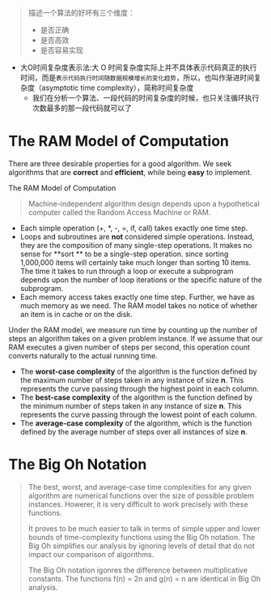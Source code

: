 > 描述一个算法的好坏有三个维度：
>
> - 是否正确
> - 是否高效
> - 是否容易实现


- 大O时间复杂度表示法:大 O 时间复杂度实际上并不具体表示代码真正的执行时间，而是`表示代码执行时间随数据规模增长的变化趋势`，所以，也叫作渐进时间复杂度（asymptotic time complexity），简称时间复杂度
  - 我们在分析一个算法、一段代码的时间复杂度的时候，也只关注循环执行次数最多的那一段代码就可以了

# The RAM Model of Computation

There are three desirable properties for a good algorithm. We seek algorithms that are **correct** and **efficient**, while being **easy** to implement.

The RAM Model of Computation

> Machine-independent algorithm design depends upon a hypothetical computer called the Random Access Machine or RAM.

- Each simple operation (+, *, -, =, if, call) takes exactly one time step.
- Loops and subroutines are **not** considered simple operations. Instead, they are the composition of many single-step operations. It makes no sense for **sort ** to be a single-step operation. since sorting 1,000,000 items will certainly take much longer than sorting 10 items. The time it takes to run through a loop or execute a subprogram depends upon the number of loop iterations or the specific nature of the subprogram.
- Each memory access takes exactly one time step. Further, we have as much memory as we need. The RAM model takes no notice of whether an item is in cache or on the disk.

Under the RAM model, we measure run time by counting up the number of steps an algorithm takes on a given problem instance. If we assume that our RAM executes a given number of steps per second, this operation count converts naturally to the actual running time.



- The **worst-case complexity** of the algorithm is the function defined by the maximum number of steps taken in any instance of size **n**. This represents the curve passing through the highest point in each column.
- The **best-case complexity** of the algorithm is the function defined by the minimum number of steps taken in any instance of size **n**. This represents the curve passing through the lowest point of each column.
- The **average-case complexity** of the algorithm, which is the function defined by the average number of steps over all instances of size **n**.

# The Big Oh Notation

> The best, worst, and average-case time complexities for any given algorithm are numerical functions over the size of possible problem instances. Howerer, it is very difficult to work precisely with these functions.
>
> It proves to be much easier to talk in terms of simple upper and lower bounds of time-complexity functions using the Big Oh notation. The Big Oh simplifies our analysis by ignoring levels of detail that do not impact our comparison of algorithms.
>
> The Big Oh notation igonres the difference between multiplicative constants. The functions f(n) = 2n and g(n) = n are identical in Big Oh analysis.
